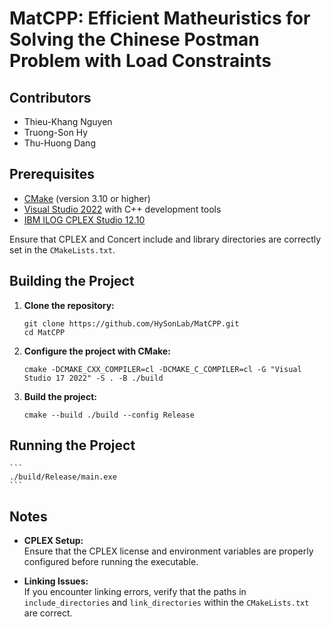 # MatCPP: Efficient Matheuristics for Solving the Chinese Postman Problem with Load Constraints

## Contributors
- Thieu-Khang Nguyen  
- Truong-Son Hy  
- Thu-Huong Dang  

## Prerequisites
- [CMake](https://cmake.org/download/) (version 3.10 or higher)  
- [Visual Studio 2022](https://visualstudio.microsoft.com/vs/) with C++ development tools  
- [IBM ILOG CPLEX Studio 12.10](https://www.ibm.com/products/ilog-cplex-optimization-studio)  

Ensure that CPLEX and Concert include and library directories are correctly set in the `CMakeLists.txt`.

## Building the Project

1. **Clone the repository:**
   ```
   git clone https://github.com/HySonLab/MatCPP.git
   cd MatCPP
   ```

2. **Configure the project with CMake:**
    ```
    cmake -DCMAKE_CXX_COMPILER=cl -DCMAKE_C_COMPILER=cl -G "Visual Studio 17 2022" -S . -B ./build
    ```

3. **Build the project:**
    ```
    cmake --build ./build --config Release
    ```

## Running the Project
    ```
    ./build/Release/main.exe
    ```

## Notes

- **CPLEX Setup:**  
  Ensure that the CPLEX license and environment variables are properly configured before running the executable.

- **Linking Issues:**  
  If you encounter linking errors, verify that the paths in `include_directories` and `link_directories` within the `CMakeLists.txt` are correct.